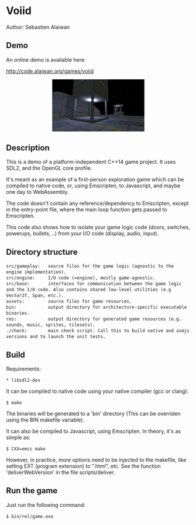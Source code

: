 # Voiid

Author: Sebastien Alaiwan

Demo
----

An online demo is available here:

http://code.alaiwan.org/games/voiid

<p align="center"><img src="doc/screenshot.jpg" width="50%"></p>

Description
-----------

This is a demo of a platform-independent C++14 game project.
It uses SDL2, and the OpenGL core profile.

It's meant as an example of a first-person exploration game
which can be compiled to native code, or, using Emscripten, to Javascript,
and maybe one day to WebAssembly.

The code doesn't contain any reference/dependency to Emscripten, except in the
entry-point file, where the main loop function gets passed to Emscripten.

This code also shows how to isolate your game logic code (doors, switches,
powerups, bullets, ..) from your I/O code (display, audio, input).

Directory structure
-------------------

```
src/gameplay:   source files for the game logic (agnostic to the engine implementation).
src/engine:     I/O code (=engine), mostly game-agnostic.
src/base:       interfaces for communication between the game logic and the I/O code. Also contains shared low-level utilities (e.g Vector2f, Span, etc.).
assets:         source files for game resources.
bin:            output directory for architecture-specific executable binaries.
res:            output directory for generated game resources (e.g. sounds, music, sprites, tilesets).
./check:        main check script. Call this to build native and asmjs versions and to launch the unit tests.
```


Build
-----

Requirements:
```
* libsdl2-dev
```

It can be compiled to native code using your native compiler (gcc or clang):

```
$ make
```

The binaries will be generated to a 'bin' directory
(This can be overriden using the BIN makefile variable).

It can also be compiled to Javascript, using Emscripten.
In theory, it's as simple as:

```
$ CXX=emcc make
```

However, in practice, more options need to be injected to the makefile,
like setting EXT (program extension) to ".html", etc.
See the function 'deliverWebVersion' in the file scripts/deliver.

Run the game
------------

Just run the following command:

```
$ bin/rel/game.exe
```

